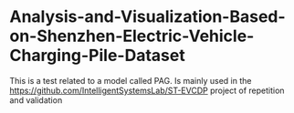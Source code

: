 # Analysis-and-Visualization-Based-on-Shenzhen-Electric-Vehicle-Charging-Pile-Dataset
This is a test related to a model called PAG.
Is mainly used in the https://github.com/IntelligentSystemsLab/ST-EVCDP project of repetition and validation
